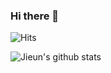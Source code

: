 ### Hi there 👋

<!--
**leejieuns2/leejieuns2** is a ✨ _special_ ✨ repository because its `README.md` (this file) appears on your GitHub profile.

Here are some ideas to get you started:

- 🔭 I’m currently working on ...
- 🌱 I’m currently learning ...
- 👯 I’m looking to collaborate on ...
- 🤔 I’m looking for help with ...
- 💬 Ask me about ...
- 📫 How to reach me: ...
- 😄 Pronouns: ...
- ⚡ Fun fact: ...
-->

![Hits](https://hits.seeyoufarm.com/api/count/incr/badge.svg?url=https%3A%2F%2Fgithub.com%2Fleejieuns2&count_bg=%23F5DF4D&title_bg=%23939597&icon=github.svg&icon_color=%23FFFFFF&title=hits&edge_flat=false)

![Jieun's github stats](https://github-readme-stats.vercel.app/api?username=leejieuns2&hide=stars,contribs&count_private=true&show_icons=true)
